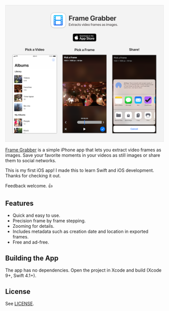 [ ![Banner](design/banner.png) ](https://itunes.apple.com/us/app/frame-grabber/id1434703541?ls=1&mt=8)

[Frame Grabber](https://itunes.apple.com/us/app/frame-grabber/id1434703541?ls=1&mt=8) is a simple iPhone app that lets you extract video frames as images. Save your favorite moments in your videos as still images or share them to social networks.

This is my first iOS app! I made this to learn Swift and iOS development. Thanks for checking it out.

Feedback welcome. 👍

## Features

- Quick and easy to use.
- Precision frame by frame stepping.
- Zooming for details.
- Includes metadata such as creation date and location in exported frames.
- Free and ad-free.

## Building the App

The app has no dependencies. Open the project in Xcode and build (Xcode 9+, Swift 4.1+).

## License

See [LICENSE](LICENSE).
